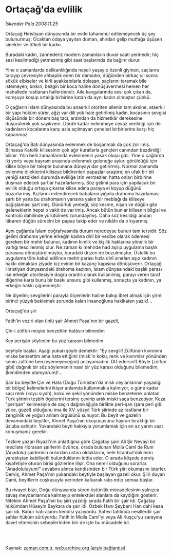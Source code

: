 # Ortaçağ'da evlilik

*İskender Pala 2008.11.25*

<td class="columnist-detail">
<p>Ortaçağ Hıristiyan dünyasında bir evde tahammül edilemeyecek üç şey bulunurmuş: Ocaktan odaya yayılan duman, ahırdan gelip mutfağa üşüşen sinekler ve öfkeli bir kadın.</p>
<p>
<div id="haberMetinDiv">
<p>Buradaki kadın, zannederiz modern zamanların duvar saati yerinedir; hiç sesi kesilmediği yetmezmiş gibi saat başlarında da bağırır durur.
<p>Yine o zamanlarda delikanlılığında neşeli yaşayıp özenli giyinen, saçlarını tarayıp çevresiyle ahbaplık eden bir damadın, düğünden birkaç yıl sonra sökük elbiseler ve kirli ayakkabılarla dolaşan, saçlarını taramak bile istemeyen, bıkkın, bezgin bir koca haline dönüşüvermesi hemen her mahallede rastlanan hallerdendir. Aile kavgalarında sesi çok çıkan da, komşuya koşup ortalığı birbirine katan da aynı kadın olmuştur çünkü.
<p>O çağların İslam dünyasında bu anaerkil otoriten ailenin tam aksine, ataerkil bir yapı hüküm sürer, ağzı var dili yok hale getirilmiş kadın, kocasının sevgisi ölçüsünde bir dönem baş tacı, ardından da hizmetkâr derekesine düşürülerek yok sayılıverir. Dörde kadar evlenmeye cevaz verildiği için de kadınların kocalarına karşı asla açılmayan çeneleri birbirlerine karşı hiç kapanmaz.
<p>Ortaçağ'da Batı dünyasında evlenmek de boşanmak da çok zor imiş. Bilhassa Katolik kilisesinin çok ağır kurallarla gençleri canından bezdirdiği bilinir. Yılın belli zamanlarında evlenmenin yasak oluşu gibi. Yine o çağlarda iki yortu veya bayram arasında evlenmek geleneğe aykırı görüldüğü için kilise böyle bir talepte bulunana dünyayı dar getirirmiş. Normal zamanda evlenme dileklerini kiliseye bildirenleri papazlar araştırır, en ufak bir bit yeniği sezdikleri durumda evliliğe izin vermezler, hatta onları birbirine düşman edecek şartlar hazırlarlarmış. Söz gelimi para için yapılacak bir evlilik olduğu ortaya çıkarsa kilise adına paraya el koyup düğünü bozarlarmış. Kızlarını evlendirecek babaların yığınla drahoma hazırlaması şartı bir yana bu drahomanın yarısına yakın bir meblağı da kiliseye bağışlaması şart imiş. Dünürlük yemeği, söz kesme, nişan ve düğün gibi geleneklerin hepsi o vakit de var imiş. Ancak bütün bunlar kilisenin bilgisi ve kontrolü dahilinde yürütülmek zorundaymış. Daha söz kesildiği andan itibaren düğün sürecini bir papaz takip eder ve nikâhı da o kıyarmış. 
<p>Aynı çağlarda İslam coğrafyasında durum neredeyse bunun tam tersidir. Söz gelimi drahoma yerine erkeğin kadına dinî bir vecibe olarak ödemesi gereken bir mehir bulunur, kadının kimlik ve kişilik haklarına yönelik bir varlığı tescillenmiş olur. Ne zaman ki mehirde had aşılıp uygulama başlık parasına dönüştürülmüştür, buradaki düzen de bozulmuştur. Üstelik bu uygulama töre kabul edilince mehir parası hızla dinî sınırları aşıp kadının hakkı olmaktan ziyade kız evinin bir kazanç kapısına dönüşüverir. Ortaçağ Hıristiyan dünyasındaki drahoma kadının, İslam dünyasındaki başlık parası ise erkeğin otoritesiyle doğru orantılı olarak kullanılmış; parayı veren taraf diğerine karşı bunu bir baskı unsuru gibi kullanmış, sonuçta ya kadının, ya erkeğin hakkı çiğnenmiştir. 
<p>Ne diyelim; sevgilerini parayla ölçenlerin haline bakıp ibret almak için yirmi birinci yüzyılı beklemek zorunda kalan insanoğluna hakikaten yazık!...
<p>Ortaçağ'da şiir
<p>Fatih'in veziri olan ünlü şair Ahmet Paşa'nın bir gazeli,
<p>Çîn-i zülfün müşke benzettim hatâsın bilmedim
<p>Key perişân söyledim bu yüz karasın bilmedim
<p>beytiyle başlar. Aşağı yukarı şöyle demektir: "Ey sevgili! Zülfünün kıvrımını miske benzettim ama hata ettiğimi (misk'in koku, renk ve kıvrımlar yönünden senin zülfüne benzeyemeyeceğini) anlayamadım. (Af edersin!) Böyle (zülfün gibi) dağınık bir söz söylemenin nasıl bir yüz karası olduğunu bilemedim, (kendimden utanıyorum)!...
<p>Şair bu beyitte Çin ve Hata (Doğu Türkistan'da misk ceylanlarının yaşadığı bir bölge) kelimelerini ikişer anlamda kullanmakla kalmıyor, o güne kadar saçı renk (koyu siyah), koku ve şekil yönünden miske benzeterek anlatan Türk şiirinin teşbih ögelerini tersine çevirip artık miski saça benzetiyor. Keza "perişan" kelimesiyle de saçın dağınıklığıyla birlikte peri-şan (şanı peri gibi yüce, güzel) olduğunu ima ile XV. yüzyıl Türk şiirinde az rastlanır bir zenginlik ve yoğun anlam örgüsünü sunuyor. Bu beyit ve gazelin devamındaki beyitler, Ahmet Paşa'nın okuyucusunu hayran bıraktığı bir üsluba sahiptir. Yukarıdaki beyti hakkıyla yorumlamak için en az yarım saat konuşmanız gerekir.
<p>Tezkire yazarı Riyazî'nin anlattığına göre Çağatay şairi Ali Şir Nevayî bir mecliste Horasan şairlerini övünce, orada bulunan Molla Camî de Rum (Anadolu) şairlerinin onlardan üstün olduklarını, hele İstanbul'dakilerin yaratılıştan kabiliyetli bulunduklarını iddia eder. O sırada köşede derviş kıyafetiyle oturan birisi gözlerine ilişir. Ona nereli olduğunu sorarlar. "Anadoluluyum!" cevabını alınca kendisinden bir Türk şiiri okumasını isterler. Derviş, Ahmet Paşa'nın yukarıdaki beytiyle başlayan gazeli okur. Şiiri duyan Camî, beyitlerin coşkusuyla yerinden kalkarak raks edip semaa başlar.
<p>Bu rivayet bize, Doğu dünyasında süren üstünlük mücadelesinin yalnızca savaş meydanlarında kalmayıp entelektüel alanlara da kaydığını gösterir. Nitekim Ahmet Paşa'nın bu şiiri yazdığı sırada Fatih bir şair idi. Çağatay hükümdarı Hüseyin Baykara da şair idi. Özbek Hanı Şeybani Han dahi keza şair idi. Babür hatıralarını kendisi yazıyordu. Safevi tahtında nesillerdir şair şahlar hüküm sürüyordu. Fatih'in Molla Camî'yi veya Ali Kuşçu'yu sarayına davet etmesinin sebeplerinden biri de işte bu mücadele idi.</p></p></p></p></p></p></p></p></p></p></p></p></p></p></div>
</p>


<p><br>
		 </br></p></td>

Kaynak: [zaman.com.tr](http://zaman.com.tr/yazar.do?yazino=763906), [web.archive.org (arşiv bağlantısı)](http://web.archive.org/web/20111123112041/http://www.zaman.com.tr:80/yazar.do?yazino=763906)

